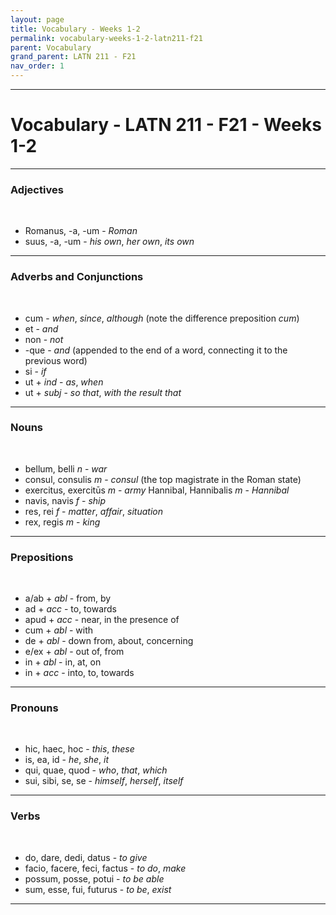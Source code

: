 ```yaml
---
layout: page
title: Vocabulary - Weeks 1-2
permalink: vocabulary-weeks-1-2-latn211-f21
parent: Vocabulary
grand_parent: LATN 211 - F21
nav_order: 1
---
```

***

# Vocabulary - LATN 211 - F21 - Weeks 1-2

***
### Adjectives
&nbsp;
- Romanus, -a, -um - *Roman*
- suus, -a, -um - *his own*, *her own*, *its own*

***
### Adverbs and Conjunctions
&nbsp;
- cum - *when*, *since*, *although* (note the difference preposition *cum*)
- et - *and*
- non - *not*
- -que - *and* (appended to the end of a word, connecting it to the previous word)
- si - *if*
- ut + *ind* - *as*, *when*
- ut + *subj* - *so that*, *with the result that*

***
### Nouns
&nbsp;
- bellum, belli *n* - *war*
- consul, consulis *m* - *consul* (the top magistrate in the Roman state)
- exercitus, exercitūs *m* - *army*
Hannibal, Hannibalis *m* - *Hannibal*
- navis, navis *f* - *ship*
- res, rei *f* - *matter*, *affair*, *situation*
- rex, regis *m* - *king*

***
### Prepositions
&nbsp;
- a/ab + *abl* - from, by
- ad + *acc* - to, towards
- apud + *acc* - near, in the presence of
- cum + *abl* - with
- de + *abl* - down from, about, concerning
- e/ex + *abl* - out of, from
- in + *abl* - in, at, on
- in + *acc* - into, to, towards

***
### Pronouns
&nbsp;
- hic, haec, hoc - *this*, *these*
- is, ea, id - *he*, *she*, *it*
- qui, quae, quod - *who*, *that*, *which*
- sui, sibi, se, se - *himself*, *herself*, *itself*

***
### Verbs
&nbsp;
- do, dare, dedi, datus - *to give*
- facio, facere, feci, factus - *to do*, *make*
- possum, posse, potui - *to be able*
- sum, esse, fui, futurus - *to be*, *exist*

***
